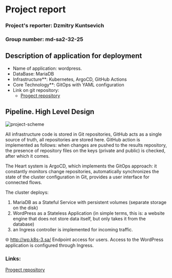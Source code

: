 # Project report
### Project's reporter: Dzmitry Kuntsevich
### Group number: md-sa2-32-25
## Description of application for deployment
* Name of application: wordpress.
* DataBase: MariaDB
* Infrastructure**: Kubernetes, ArgoCD, GitHub Actions
* Core Technology**: GitOps with YAML configuration
* Link on git repository:
  - [Progect repository](https://github.com/2Qic1/wordpress-ci-cd.git)

## Pipeline. High Level Design
![project-scheme](https://github.com/2Qic1/04.Github-actions/blob/master/photo/project.jpg)

All infrastructure code is stored in Git repositories, GitHub acts as a single source of truth,
all repositories are stored here.
GitHub action is implemented as follows: when changes are pushed to the results repository,
the presence of repository files on the keys (private and public) is checked, after which it comes.

The Heart system is ArgoCD, which implements the GitOps approach: it constantly monitors change
repositories, automatically synchronizes the state of the cluster configuration in Git,
provides a user interface for connected flows.

The cluster deploys:
1) MariaDB as a Stateful Service with persistent volumes (separate storage on the disk)
2) WordPress as a Stateless Application (in simple terms, this is: a website engine that does not store data itself, but only takes it from the database)
3) an Ingress controller is implemented for incoming traffic.

🌐 http://wp.k8s-3.sa/
 Endpoint access for users. Access to the WordPress application is configured through Ingress.
### Links:
  [Progect repository](https://github.com/2Qic1/wordpress-ci-cd.git)
